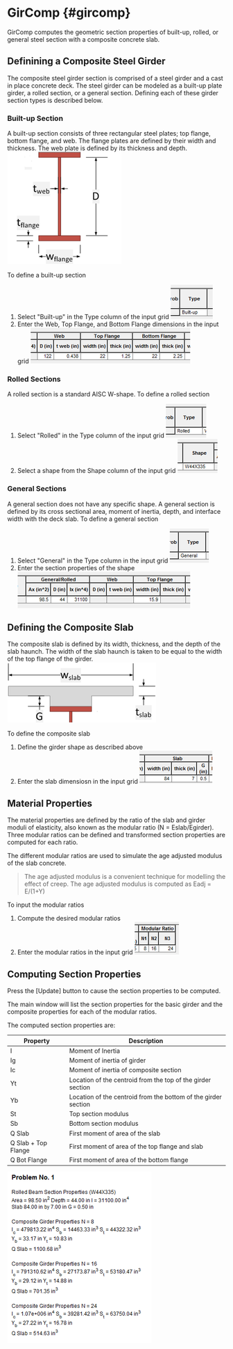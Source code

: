 GirComp {#gircomp}
=====================
GirComp computes the geometric section properties of built-up, rolled, or general steel section with a composite concrete slab.

## Definining a Composite Steel Girder
The composite steel girder section is comprised of a steel girder and a cast in place concrete deck. The steel girder can be modeled as a built-up plate girder, a rolled section, or a general section. Defining each of these girder section types is described below.

### Built-up Section
A built-up section consists of three rectangular steel plates; top flange, bottom flange, and web. The flange plates are defined by their width and thickness. The web plate is defined by its thickness and depth. 
![](builtup.png)

To define a built-up section
1. Select "Built-up" in the Type column of the input grid ![](builtup_option.png)
2. Enter the Web, Top Flange, and Bottom Flange dimensions in the input grid ![](builtup_dimensions.png)

### Rolled Sections
A rolled section is a standard AISC W-shape. To define a rolled section
1. Select "Rolled" in the Type column of the input grid ![](rolled_option.png)
2. Select a shape from the Shape column of the input grid ![](rolled_shape.png)

### General Sections
A general section does not have any specific shape. A general section is defined by its cross sectional area, moment of inertia, depth, and interface width with the deck slab.
To define a general section

1. Select "General" in the Type column in the input grid ![](general_option.png)
2. Enter the section properties of the shape ![](general_dimensions.png)

## Defining the Composite Slab
The composite slab is defined by its width, thickness, and the depth of the slab haunch. The width of the slab haunch is taken to be equal to the width of the top flange of the girder.
![](composite_slab.png)

To define the composite slab
1. Define the girder shape as described above
2. Enter the slab dimensiosn in the input grid ![](slab_dimensions.png)

## Material Properties
The material properties are defined by the ratio of the slab and girder moduli of elasticity, also known as the modular ratio (N = Eslab/Egirder). Three modular ratios can be defined and transformed section properties are computed for each ratio.

The different modular ratios are used to simulate the age adjusted modulus of the slab concrete. 

> The age adjusted modulus is a convenient technique for modelling the effect of creep. The age adjusted modulus is computed as Eadj = E/(1+Y)

To input the modular ratios
1. Compute the desired modular ratios
2. Enter the modular ratios in the input grid ![](modular_ratios.png)

## Computing Section Properties
Press the [Update] button to cause the section properties to be computed.

The main window will list the section properties for the basic girder and the composite properties for each of the modular ratios.

The computed section properties are:

Property | Description
---------|---------------
I | Moment of Inertia
Ig | Moment of inertia of girder
Ic | Moment of inertia of composite section
Yt | Location of the centroid from the top of the girder section
Yb | Location of the centroid from the bottom of the girder section
St | Top section modulus
Sb | Bottom section modulus
Q Slab | First moment of area of the slab
Q Slab + Top Flange | First moment of area of the top flange and slab
Q Bot Flange | First moment of area of the bottom flange

![](results.png)
